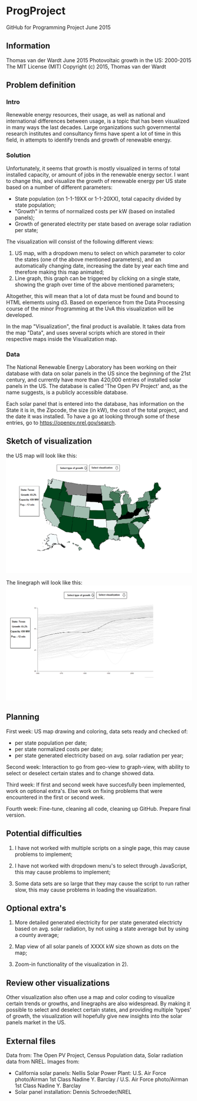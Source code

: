 # ProgProject
GitHub for Programming Project June 2015

## Information
Thomas van der Wardt
June 2015
Photovoltaic growth in the US: 2000-2015
The MIT License (MIT) Copyright (c) 2015, Thomas van der Wardt

## Problem definition ##
### Intro ###
Renewable energy resources, their usage, as well as national and international differences between usage, is a topic that has 
been visualized in many ways the last decades. Large organizations such governmental research institutes and consultancy firms have spent a lot of time in this field, in attempts to identify trends and growth of renewable energy. 

### Solution ###
Unfortunately, it seems that growth is mostly visualized in terms of total installed capacity, or amount of jobs in the renewable energy sector. I want to change this, and visualize the growth of renewable energy per US state based on a number of different parameters:

- State population (on 1-1-19XX or 1-1-20XX), total capacity divided by state population; 
- "Growth" in terms of normalized costs per kW (based on installed panels);
- Growth of generated electrity per state based on average solar radiation per state;

The visualization will consist of the following different views:
1) US map, with a dropdown menu to select on which parameter to color the states (one of the above mentioned parameters), and an automatically changing date, increasing the date by year each time and therefore making this map animated; 
2) Line graph, this graph can be triggered by clicking on a single state, showing the graph over time of the above mentioned parameters;

Altogether, this will mean that a lot of data must be found and bound to HTML elements using d3. Based on experience from the Data Processing course of the minor Programming at the UvA this visualization will be developed.

In the map "Visualization", the final product is available. It takes data from the map "Data", and uses several scripts which are stored in their respective maps inside the Visualization map. 

### Data ###
The National Renewable Energy Laboratory has been working on their database with data on solar panels in the US since the beginning of the 21st century, and currently have more than 420,000 entries of installed solar panels in the US. The database is called 'The Open PV Project' and, as the name suggests, is a publicly accessible database. 

Each solar panel that is entered into the database, has information on the State it is in, the Zipcode, the size (in kW), the cost of the total project, and the date it was installed. To have a go at looking through some of these entries, go to https://openpv.nrel.gov/search. 

## Sketch of visualization ##

the US map will look like this: 
![US map sketch](https://raw.githubusercontent.com/Thomasvdw/ProgProject/master/Sketches/Map-view.png)

The linegraph will look like this: 
![Line graph sketch](https://raw.githubusercontent.com/Thomasvdw/ProgProject/master/Sketches/graph-view.png)

## Planning ##

First week: US map drawing and coloring, data sets ready and checked of:
  - per state population per date;
  - per state normalized costs per date;
  - per state generated electricity based on avg. solar radiation per year;

Second week: Interaction to go from geo-view to graph-view, with ability to select or deselect certain states and to change showed data. 

Third week: If first and second week have succesfully been implemented, work on optional extra's. Else work on fixing problems that were encountered in the first or second week. 

Fourth week: Fine-tune, cleaning all code, cleaning up GitHub. Prepare final version. 

## Potential difficulties ##

1) I have not worked with multiple scripts on a single page, this may cause problems to implement;

2) I have not worked with dropdown menu's to select through JavaScript, this may cause problems to implement;

3) Some data sets are so large that they may cause the script to run rather slow, this may cause problems in loading the visualization.


## Optional extra's ##

1) More detailed generated electricity for per state generated electricty based on avg. solar radiation, by not using a state average but by using a county average;

2) Map view of all solar panels of XXXX kW size shown as dots on the map;

3) Zoom-in functionality of the visualization in 2).

## Review other visualizations

Other visualization also often use a map and color coding to visualize certain trends or growths, and linegraphs are also widespread. By making it possible to select and deselect certain states, and providing multiple 'types' of growth, the visualization will hopefully give new insights into the solar panels market in the US. 

## External files

Data from: The Open PV Project, Census Population data, Solar radiation data from NREL. 
Images from: 
- California solar panels: Nellis Solar Power Plant: U.S. Air Force photo/Airman 1st Class Nadine Y. Barclay / U.S. Air Force photo/Airman 1st Class Nadine Y. Barclay 
- Solar panel installation: Dennis Schroeder/NREL
